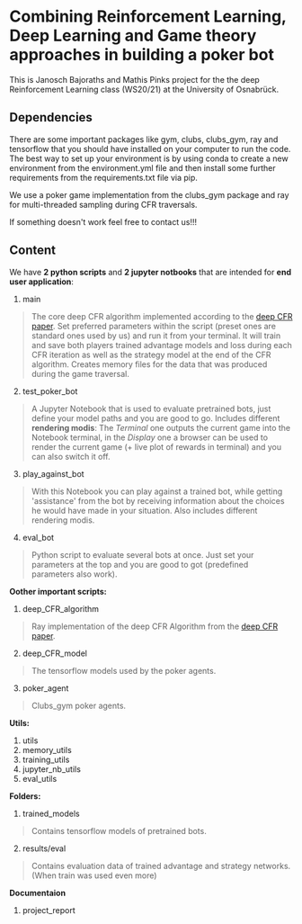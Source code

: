 # Combining Reinforcement Learning, Deep Learning and Game theory approaches in building a poker bot

This is Janosch Bajoraths and Mathis Pinks project for the the deep Reinforcement Learning class (WS20/21) at the University of Osnabrück.

## Dependencies

There are some important packages like gym, clubs, clubs_gym, ray and tensorflow that you should have installed on your computer to run the code. The best way to set up your environment is by using conda to create a new environment from the environment.yml file and then install some further requirements from the requirements.txt file via pip.

We use a poker game implementation from the clubs_gym package and ray for multi-threaded sampling during CFR traversals.

If something doesn't work feel free to contact us!!!

## Content

We have **2 python scripts** and **2 jupyter notbooks** that are intended for **end user application**:
1. main
> The core deep CFR algorithm implemented according to the [deep CFR paper](https://arxiv.org/abs/1811.00164]). Set preferred parameters within the script (preset ones are standard ones used by us) and run it from your terminal. It will train and save both players trained advantage models and loss during each CFR iteration as well as the strategy model at the end of the CFR algorithm. Creates memory files for the data that was produced during the game traversal. 

2. test_poker_bot
> A Jupyter Notebook that is used to evaluate pretrained bots, just define your model paths and you are good to go.
> Includes different **rendering modis**: The *Terminal* one outputs the current game into the Notebook terminal, in the *Display* one a browser can be used to render the current game (+ live plot of rewards in terminal) and you can also switch it off.

3. play_against_bot
> With this Notebook you can play against a trained bot, while getting 'assistance' from the bot by receiving information about the choices he would have made in your situation.
> Also includes different rendering modis. 

4. eval_bot
> Python script to evaluate several bots at once. Just set your parameters at the top and you are good to got (predefined parameters also work).

**Oother important scripts:**
1. deep_CFR_algorithm
> Ray implementation of the deep CFR Algorithm from the [deep CFR paper](https://arxiv.org/abs/1811.00164]).

2. deep_CFR_model
> The tensorflow models used by the poker agents.

3. poker_agent
> Clubs_gym poker agents.

**Utils:**
1. utils
2. memory_utils
3. training_utils
4. jupyter_nb_utils
5. eval_utils

**Folders:**
1. trained_models
> Contains tensorflow models of pretrained bots.

2. results/eval
> Contains evaluation data of trained advantage and strategy networks. (When train was used even more)

**Documentaion**

1. project_report

